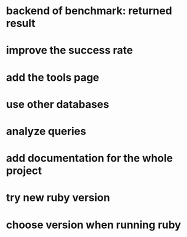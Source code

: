 # backend of benchmark: returned result
# improve the success rate
# add the tools page
# use other databases
# analyze queries
# add documentation for the whole project
# try new ruby version
# choose version when running ruby
